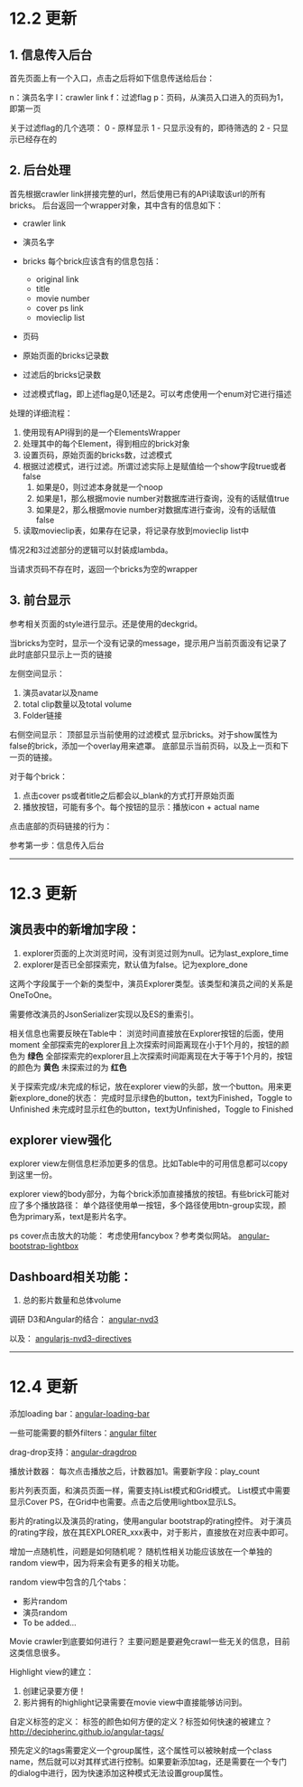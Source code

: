 # 12.2 更新 #

## 1. 信息传入后台 ##

首先页面上有一个入口，点击之后将如下信息传送给后台：

n：演员名字
l：crawler link
f：过滤flag
p：页码，从演员入口进入的页码为1，即第一页

关于过滤flag的几个选项：
0 - 原样显示
1 - 只显示没有的，即待筛选的
2 - 只显示已经存在的

## 2. 后台处理 ##

首先根据crawler link拼接完整的url，然后使用已有的API读取该url的所有bricks。
后台返回一个wrapper对象，其中含有的信息如下：

- crawler link
- 演员名字
- bricks
	每个brick应该含有的信息包括：

	- original link
	- title
	- movie number
	- cover ps link
	- movieclip list

- 页码
- 原始页面的bricks记录数
- 过滤后的bricks记录数
- 过滤模式flag，即上述flag是0,1还是2。可以考虑使用一个enum对它进行描述

处理的详细流程：

1. 使用现有API得到的是一个ElementsWrapper
2. 处理其中的每个Element，得到相应的brick对象
3. 设置页码，原始页面的bricks数，过滤模式
4. 根据过滤模式，进行过滤。所谓过滤实际上是赋值给一个show字段true或者false
	1. 如果是0，则过滤本身就是一个noop
	2. 如果是1，那么根据movie number对数据库进行查询，没有的话赋值true
	3. 如果是2，那么根据movie number对数据库进行查询，没有的话赋值false
5. 读取movieclip表，如果存在记录，将记录存放到movieclip list中

情况2和3过滤部分的逻辑可以封装成lambda。

当请求页码不存在时，返回一个bricks为空的wrapper

## 3. 前台显示 ##

参考相关页面的style进行显示。还是使用的deckgrid。

当bricks为空时，显示一个没有记录的message，提示用户当前页面没有记录了
此时底部只显示上一页的链接

左侧空间显示：
1. 演员avatar以及name
2. total clip数量以及total volume 
3. Folder链接

右侧空间显示：
顶部显示当前使用的过滤模式
显示bricks。对于show属性为false的brick，添加一个overlay用来遮罩。
底部显示当前页码，以及上一页和下一页的链接。

对于每个brick：

1. 点击cover ps或者title之后都会以_blank的方式打开原始页面
2. 播放按钮，可能有多个。每个按钮的显示：播放icon + actual name

点击底部的页码链接的行为：

参考第一步：信息传入后台

-----
# 12.3 更新 #

## 演员表中的新增加字段： ##

1. explorer页面的上次浏览时间，没有浏览过则为null。记为last_explore_time
2. explorer是否已全部探索完，默认值为false。记为explore_done

这两个字段属于一个新的类型中，演员Explorer类型。该类型和演员之间的关系是OneToOne。

需要修改演员的JsonSerializer实现以及ES的重索引。

相关信息也需要反映在Table中：
浏览时间直接放在Explorer按钮的后面，使用moment
全部探索完的explorer且上次探索时间距离现在小于1个月的，按钮的颜色为 **绿色**
全部探索完的explorer且上次探索时间距离现在大于等于1个月的，按钮的颜色为 **黄色**
未探索过的为 **红色**

关于探索完成/未完成的标记，放在explorer view的头部，放一个button。用来更新explore_done的状态：
完成时显示绿色的button，text为Finished，Toggle to Unfinished
未完成时显示红色的button，text为Unfinished，Toggle to Finished

## explorer view强化 ##

explorer view左侧信息栏添加更多的信息。比如Table中的可用信息都可以copy到这里一份。

explorer view的body部分，为每个brick添加直接播放的按钮。有些brick可能对应了多个播放路径：
单个路径使用单一按钮，多个路径使用btn-group实现，颜色为primary系，text是影片名字。

ps cover点击放大的功能：
考虑使用fancybox？参考类似网站。
[angular-bootstrap-lightbox](https://github.com/compact/angular-bootstrap-lightbox)

## Dashboard相关功能： ##

1. 总的影片数量和总体volume

调研 D3和Angular的结合：
[angular-nvd3](https://github.com/krispo/angular-nvd3)

以及：
[angularjs-nvd3-directives](https://github.com/cmaurer/angularjs-nvd3-directives)

-----
# 12.4 更新 #

添加loading bar：[angular-loading-bar](https://github.com/chieffancypants/angular-loading-bar)

一些可能需要的额外filters：[angular filter](https://github.com/a8m/angular-filter)

drag-drop支持：[angular-dragdrop](https://github.com/codef0rmer/angular-dragdrop)

播放计数器：
每次点击播放之后，计数器加1。需要新字段：play_count

影片列表页面，和演员页面一样，需要支持List模式和Grid模式。
List模式中需要显示Cover PS，在Grid中也需要。点击之后使用lightbox显示LS。

影片的rating以及演员的rating，使用angular bootstrap的rating控件。
对于演员的rating字段，放在其EXPLORER_xxx表中，对于影片，直接放在对应表中即可。

增加一点随机性，问题是如何随机呢？
随机性相关功能应该放在一个单独的random view中，因为将来会有更多的相关功能。

random view中包含的几个tabs：
- 影片random
- 演员random
- To be added...

Movie crawler到底要如何进行？
主要问题是要避免crawl一些无关的信息，目前这类信息很多。

Highlight view的建立：
1. 创建记录要方便！
2. 影片拥有的highlight记录需要在movie view中直接能够访问到。

自定义标签的定义：
标签的颜色如何方便的定义？标签如何快速的被建立？
http://decipherinc.github.io/angular-tags/

预先定义的tags需要定义一个group属性，这个属性可以被映射成一个class name，然后就可以对其样式进行控制。如果要新添加tag，还是需要在一个专门的dialog中进行，因为快速添加这种模式无法设置group属性。














